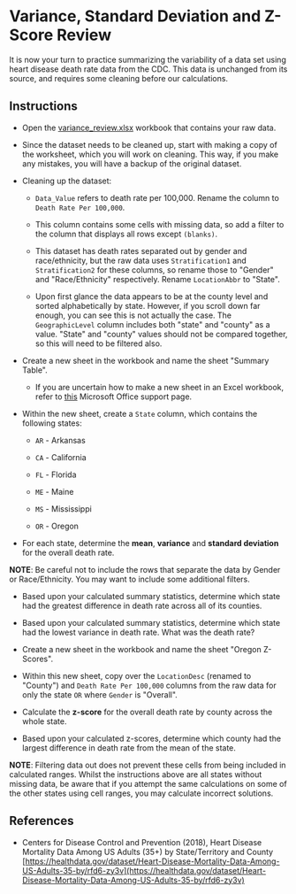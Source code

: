 # Variance, Standard Deviation and Z-Score Review

It is now your turn to practice summarizing the variability of a data set using heart disease death rate data from the CDC. This data is unchanged from its source, and requires some cleaning before our calculations.

## Instructions

* Open the [variance_review.xlsx](Unsolved/Variance_Review_Unsolved.xlsx) workbook that contains your raw data.

* Since the dataset needs to be cleaned up, start with making a copy of the worksheet, which you will work on cleaning. This way, if you make any mistakes, you will have a backup of the original dataset.

* Cleaning up the dataset:

  * `Data_Value` refers to death rate per 100,000. Rename the column to `Death Rate Per 100,000`.

  * This column contains some cells with missing data, so add a filter to the column that displays all rows except `(blanks)`.

  * This dataset has death rates separated out by gender and race/ethnicity, but the raw data uses `Stratification1` and `Stratification2` for these columns, so rename those to "Gender" and "Race/Ethnicity" respectively. Rename `LocationAbbr` to "State".

  * Upon first glance the data appears to be at the county level and sorted alphabetically by state. However, if you scroll down far enough, you can see this is not actually the case. The `GeographicLevel` column includes both "state" and "county" as a value. "State" and "county" values should not be compared together, so this will need to be filtered also.

* Create a new sheet in the workbook and name the sheet "Summary Table".

  * If you are uncertain how to make a new sheet in an Excel workbook, refer to [this](https://support.office.com/en-ie/article/insert-or-delete-a-worksheet-19d3d21e-a3b3-4e13-a422-d1f43f1faaf2) Microsoft Office support page.

* Within the new sheet, create a `State` column, which contains the following states:

  * `AR` - Arkansas

  * `CA` - California

  * `FL` - Florida

  * `ME` - Maine

  * `MS` - Mississippi

  * `OR` - Oregon

* For each state, determine the **mean**, **variance** and **standard deviation** for the overall death rate.

**NOTE**: Be careful not to include the rows that separate the data by Gender or Race/Ethnicity. You may want to include some additional filters.

* Based upon your calculated summary statistics, determine which state had the greatest difference in death rate across all of its counties.

* Based upon your calculated summary statistics, determine which state had the lowest variance in death rate. What was the death rate?

* Create a new sheet in the workbook and name the sheet "Oregon Z-Scores".

* Within this new sheet, copy over the `LocationDesc` (renamed to "County") and `Death Rate Per 100,000` columns from the raw data for only the state `OR` where `Gender` is "Overall".

* Calculate the **z-score** for the overall death rate by county across the whole state.

* Based upon your calculated z-scores, determine which county had the largest difference in death rate from the mean of the state.

**NOTE**: Filtering data out does not prevent these cells from being included in calculated ranges. Whilst the instructions above are all states without missing data, be aware that if you attempt the same calculations on some of the other states using cell ranges, you may calculate incorrect solutions.

## References

* Centers for Disease Control and Prevention (2018), Heart Disease Mortality Data Among US Adults (35+) by State/Territory and County [https://healthdata.gov/dataset/Heart-Disease-Mortality-Data-Among-US-Adults-35-by/rfd6-zy3v](https://healthdata.gov/dataset/Heart-Disease-Mortality-Data-Among-US-Adults-35-by/rfd6-zy3v)
